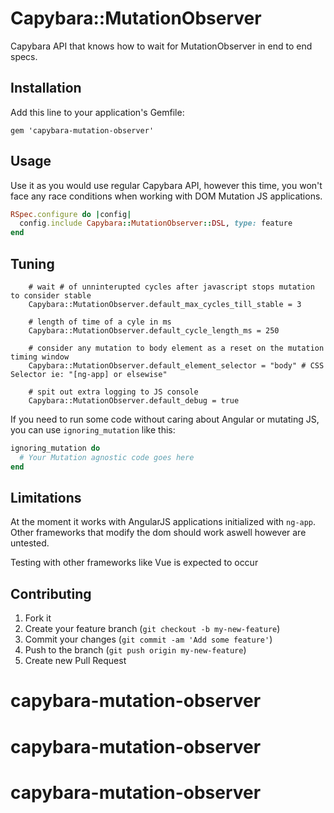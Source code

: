 # Capybara::MutationObserver

Capybara API that knows how to wait for MutationObserver in end to end specs.

## Installation

Add this line to your application's Gemfile:

    gem 'capybara-mutation-observer'

## Usage

Use it as you would use regular Capybara API, however this time, you won't face any race conditions when working with DOM Mutation JS applications.

```ruby
RSpec.configure do |config|
  config.include Capybara::MutationObserver::DSL, type: feature
end
```

## Tuning

```
   	# wait # of unninterupted cycles after javascript stops mutation to consider stable
   	Capybara::MutationObserver.default_max_cycles_till_stable = 3

   	# length of time of a cyle in ms
   	Capybara::MutationObserver.default_cycle_length_ms = 250
   
   	# consider any mutation to body element as a reset on the mutation timing window
   	Capybara::MutationObserver.default_element_selector = "body" # CSS Selector ie: "[ng-app] or elsewise"

   	# spit out extra logging to JS console
   	Capybara::MutationObserver.default_debug = true
```


If you need to run some code without caring about Angular or mutating JS, you can use `ignoring_mutation` like this:
```ruby
ignoring_mutation do
  # Your Mutation agnostic code goes here
end
```

## Limitations

At the moment it works with AngularJS applications initialized with `ng-app`. Other frameworks that modify the dom should work aswell however are untested.

Testing with other frameworks like Vue is expected to occur

## Contributing

1. Fork it
2. Create your feature branch (`git checkout -b my-new-feature`)
3. Commit your changes (`git commit -am 'Add some feature'`)
4. Push to the branch (`git push origin my-new-feature`)
5. Create new Pull Request
# capybara-mutation-observer
# capybara-mutation-observer
# capybara-mutation-observer
